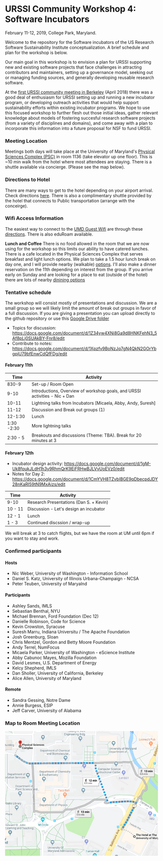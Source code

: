 # URSSI Community Workshop 4: Software Incubators

February 11-12, 2019, College Park, Maryland. 

Welcome to the repository for the Software incubators of the US Research Software Sustainability Institute conceptualization. A brief schedule and plan for the workshop is below. 

Our main goal in this workshop is to envision a plan for URSSI supporting new and existing software projects that face challenges in attracting contributors and maintainers, setting up a governance model, seeking out or managing funding sources, and generally developing reusable research software. 

At the [first URSSI community meeting in Berkeley](http://urssi.us/blog/2018/08/23/report-from-the-first-urssi-workshop/) (April 2018) there was a good deal of enthusiasm for URSSI setting up and running a new incubator program, or developing outreach activities that would help support sustainability efforts within existing incubator programs. We hope to use this focused workshop to further flesh out those initial ideas, gather relevant knowledge about models of fostering succesful research software projects (from a variety of disciplines and domains), and come away with a plan to incorporate this information into a future proposal for NSF to fund URSSI. 

### Meeting Location
Meetings both days will take place at the University of Maryland's [Physical Sciences Complex (PSC)](https://cmns.umd.edu/psc) in room 1136 (take elevator up one floor). This is ~10 min walk from the hotel where most attendees are staying. There is a shuttle available via concierge. (Please see the map below). 

### Directions to Hotel
There are many ways to get to the hotel depending on your airport arrival. Check directions [here](https://www.thehotelumd.com/parking-transportation/). There is also a complimentary shuttle provided by the hotel that connects to Public transportation (arrange with the conceirge). 

### Wifi Access Information 
The easiest way to connect to the [UMD Guest Wifi](https://umd.service-now.com/itsc?id=kb_article&sys_id=bb47e1c537a33ec0a90963d2b3990ef9) are through these [directions](https://umd.service-now.com/itsc?id=kb_article&sys_id=bb47e1c537a33ec0a90963d2b3990ef9). There is also eduRoam available. 

**Lunch and Coffee** 
There is no food allowed in the room that we are now using for the workshop so this limits our ability to have catered lunches. There is a cafe located in the Physical Sciences Complex that serves breakfast and light lunch options. We plan to take a 1.5 hour lunch break on day one, and I will provide nearby (walkable) [options](http://ling.umd.edu/dining/). I'll also make a dinner reservation on the 11th depending on interest from the group. If you arrive early on Sunday and are looking for a place to eat (outside of the hotel) there are lots of nearby [dinining options](http://ling.umd.edu/dining/)

### Tentative schedule
The workshop will consist mostly of presentations and discussion. We are a small group so we will likely limit the amount of break out groups in favor of a full discussion. If you are giving a presentation you can upload directly to the github repository or use this [Google Drive folder](https://drive.google.com/drive/folders/1wEHToRoj4oW6dHpafjPeB2io4MRV1Top?usp=sharing)

- Topics for discussion: https://docs.google.com/document/d/1Z34yw4XNi8Ga9d8HNKFehN3_5Af8pLj0SUAkBY-Fnr8/edit 
- Contribute to notes: https://docs.google.com/document/d/1Xpzfv9BoNzJq7gN4QkN2GOrYbgpjU79bfEnwCdQfFDg/edit 

#### February 11th

| Time    | Activity                           |
|---------|------------------------------------|
| 830-9   | Set-up / Room Open                 |
| 9-10    | Introductions, Overview of workshop goals, and URSSI activities - Nic + Dan |
| 10-11   | Lightning talks from Incubators [Micaela, Abby, Andy, Suresh] |
| 11-12   | Discussion and Break out groups (1)|
| 12-1:30 | Lunch                              |
| 1:30 -2:30 | More lightning talks|
| 2:30 - 5  | Breakouts and discussions (Theme: TBA). Break for 20 minutes at 3 |


#### February 12th 

- Incubator design activity: https://docs.google.com/document/d/1gM-Uk8fpukJLdH1h3y9RhmQrK9EiFRHwBJLVvUoEVz0/edit 
- Notes for Day 2: https://docs.google.com/document/d/1CmYVH8TZvbIBGE9qDbecpdJDY28nKaRI59tN9MxAizs/edit 

| Time    | Activity                           |
|---------|------------------------------------|
| 9-10    | Research Presentations (Dan S. + Kevin) |
| 10 - 11 |  Discussion - Let's design an incubator |
| 12 - 1  | Lunch     |     
| 1 - 3   | Continued discssion / wrap-up |  

We will break at 3 to catch flights, but we have the room at UM until 6pm if you want to stay and work.  

### Confirmed participants

#### Hosts 
- Nic Weber, University of Washington - Information School 
- Daniel S. Katz, University of Illinois Urbana-Champaign - NCSA
- Peter Teuben, University of Maryalnd  

#### Participants
- Ashley Sands, IMLS 
- Sebastian Benthal, NYU
- Michael Brennan, Ford Foundation (Dec 12)
- Danielle Robinson, Code for Science 
- Kevin Crowston, Syracuse
- Suresh Marru, Indiana Universitu / The Apache Foundation
- Josh Greenburg, Sloan 
- Chris Mentzel, Gordon and Betty Moore Foundation
- Andy Terrel, NumFocus
- Micaela Parker, University of Washington - eScience Institute
- Abby Cabunoc Mayes, Mozilla Foundation 
- David Lesmes, U.S. Department of Energy 
- Kelcy Shepherd, IMLS
- Dan Sholler, University of California, Berkeley
- Alice Allen, University of Maryland

#### Remote 
- Sandra Gessing, Notre Dame
- Annie Burgess, ESIP 
- Jeff Carver, University of Alabama

### Map to Room Meeting Location
![Route to Meeting Room](https://raw.githubusercontent.com/si2-urssi/software-incubator/master/hotel-meetingroom.png)

